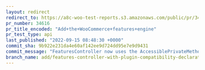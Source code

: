 ```yaml
---
layout: redirect
redirect_to: https://a8c-woo-test-reports.s3.amazonaws.com/public/pr/34616/api/index.html
pr_number: 34616
pr_title_encoded: "Add+the+WooCommerce+features+engine"
pr_test_type: api
last_published: "2022-09-15 08:48:30 +0000"
commit_sha: 9b922e231da4e60af142ee9d724dd95e7e9d9431
commit_message: "FeaturesController now uses the AccessiblePrivateMethods trait"
branch_name: add/features-controller-with-plugin-compatibility-declaration
---
```

